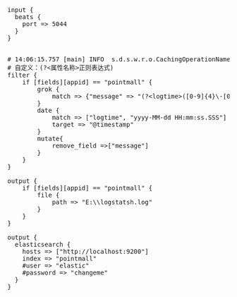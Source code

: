 <pre>
input {
  beats {
    port => 5044
  }
}


# 14:06:15.757 [main] INFO  s.d.s.w.r.o.CachingOperationNameGenerator - Generating unique operation named: getListUsingPOST_2
# 自定义：(?&lt;属性名称&gt;正则表达式)
filter {
	if [fields][appid] == "pointmall" {
		grok {
			match => {"message" => "(?&lt;logtime&gt;([0-9]{4}\-[0-9]{2}\-[0-9]{2}\s+[0-9]{2}:[0-9]{2}:[0-9]{2}+\.+[0-9]{3})) \[(?&lt;thread&gt;.*)\] %{LOGLEVEL:logLevel}  %{NOTSPACE:logger} - %{GREEDYDATA:msginfo}"}
		}
		date {
			match => ["logtime", "yyyy-MM-dd HH:mm:ss.SSS"]
			target => "@timestamp"
		}
		mutate{
			remove_field =>["message"]
		}
	}
}

output {
	if [fields][appid] == "pointmall" {
		file {
			path => "E:\\logstatsh.log"
		}
	}
}

output {
  elasticsearch {
    hosts => ["http://localhost:9200"]
    index => "pointmall"
    #user => "elastic"
    #password => "changeme"
  }
}
</pre>
